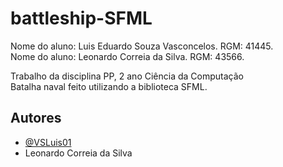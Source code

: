 # battleship-SFML

Nome do aluno: Luis Eduardo Souza Vasconcelos. RGM: 41445.<br />
Nome do aluno: Leonardo Correia da Silva. RGM: 43566.<br />

Trabalho da disciplina PP, 2 ano Ciência da Computação<br />
Batalha naval feito utilizando a biblioteca SFML.



## Autores

- [@VSLuis01](https://github.com/VSLuis01)
- Leonardo Correia da Silva

